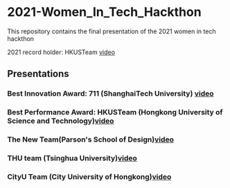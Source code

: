# 2021-Women_In_Tech_Hackthon
This repository contains the final presentation of the 2021 women in tech hackthon

2021 record holder: HKUSTeam [video](https://youtu.be/6zkFTHvw0rw)
## Presentations

### Best Innovation Award: 711 (ShanghaiTech University) [video](https://youtu.be/HorqFNmhYJc)
### Best Performance Award: HKUSTeam (Hongkong University of Science and Technology)[video](https://youtu.be/l6C9estO0_8)
### The New Team(Parson's School of Design)[video](https://youtu.be/VRr0CNRPhaw)
### THU team (Tsinghua University)[video]()
### CityU Team (City University of Hongkong)[video](https://youtu.be/NWYWV4WW_nM)
